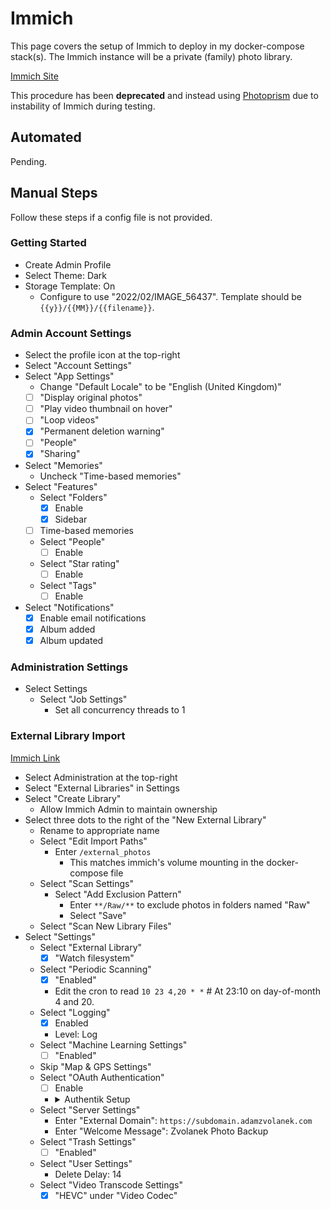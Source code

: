 # Immich

This page covers the setup of Immich to deploy in my docker-compose stack(s). The Immich instance will be a private (family) photo library.

[Immich Site](https://immich.app/)

This procedure has been **deprecated** and instead using [Photoprism](./photoprism) due to instability of Immich during testing.

## Automated

Pending.

## Manual Steps

Follow these steps if a config file is not provided.

### Getting Started

- Create Admin Profile
- Select Theme: Dark
- Storage Template: On
  - Configure to use "2022/02/IMAGE_56437". Template should be `{{y}}/{{MM}}/{{filename}}`.

### Admin Account Settings

- Select the profile icon at the top-right
- Select "Account Settings"
- Select "App Settings"
  - Change "Default Locale" to be "English (United Kingdom)"
  - [ ] "Display original photos"
  - [ ] "Play video thumbnail on hover"
  - [ ] "Loop videos"
  - [X] "Permanent deletion warning"
  - [ ] "People"
  - [X] "Sharing"
- Select "Memories"
  - Uncheck "Time-based memories"
- Select "Features"
  - Select "Folders"
    - [X] Enable
    - [X] Sidebar
  - [ ] Time-based memories
  - Select "People"
    - [ ] Enable
  - Select "Star rating"
    - [ ] Enable
  - Select "Tags"
    - [ ] Enable
- Select "Notifications"
  - [X] Enable email notifications
  - [X] Album added
  - [X] Album updated

### Administration Settings

- Select Settings
  - Select "Job Settings"
    - Set all concurrency threads to 1

### External Library Import

[Immich Link](https://immich.app/docs/guides/external-library/)

- Select Administration at the top-right
- Select "External Libraries" in Settings
- Select "Create Library"
  - Allow Immich Admin to maintain ownership
- Select three dots to the right of the "New External Library"
  - Rename to appropriate name
  - Select "Edit Import Paths"
    - Enter `/external_photos`
      - This matches immich's volume mounting in the docker-compose file
  - Select "Scan Settings"
    - Select "Add Exclusion Pattern"
      - Enter `**/Raw/**` to exclude photos in folders named "Raw"
      - Select "Save"
  - Select "Scan New Library Files"
- Select "Settings"
  - Select "External Library"
    - [X] "Watch filesystem"
  - Select "Periodic Scanning"
    - [X] "Enabled"
    - Edit the cron to read `10 23 4,20 * *` # At 23:10 on day-of-month 4 and 20.
  - Select "Logging"
    - [X] Enabled
    - Level: Log
  - Select "Machine Learning Settings"
    - [ ] "Enabled"
  - Skip "Map & GPS Settings"
  - Select "OAuth Authentication"
    - [ ] Enable
    - <details><summary>Authentik Setup</summary>

      - [X] "Enable"
      - Issuer URL:
      - Client ID:
      - Client Secret:
      - Scope:
      - Signing Algorithm:
      - Storage Label Claim:
      - Storage Quota Claim:
      - Default Storage Quota (GiB): 0
      - Button Text: Login with Adam's Authentik!
      - [X] "Auto Register"
      - [X] "Auto Launch"
      - [ ] "Mobile Redirect URI Override"

      </details>
  - Select "Server Settings"
    - Enter "External Domain": `https://subdomain.adamzvolanek.com`
    - Enter "Welcome Message": Zvolanek Photo Backup
  - Select "Trash Settings"
    - [ ] "Enabled"
  - Select "User Settings"
    - Delete Delay: 14
  - Select "Video Transcode Settings"
    - [X] "HEVC" under "Video Codec"
